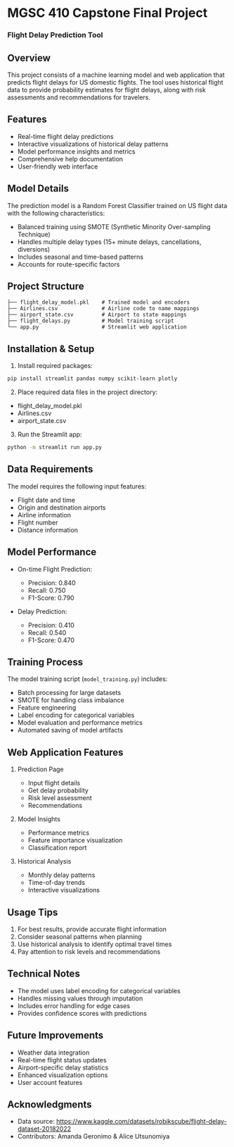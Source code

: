 # MGSC 410 Capstone Final Project
### Flight Delay Prediction Tool

## Overview
This project consists of a machine learning model and web application that predicts flight delays for US domestic flights. The tool uses historical flight data to provide probability estimates for flight delays, along with risk assessments and recommendations for travelers.

## Features
- Real-time flight delay predictions
- Interactive visualizations of historical delay patterns
- Model performance insights and metrics
- Comprehensive help documentation
- User-friendly web interface

## Model Details
The prediction model is a Random Forest Classifier trained on US flight data with the following characteristics:
- Balanced training using SMOTE (Synthetic Minority Over-sampling Technique)
- Handles multiple delay types (15+ minute delays, cancellations, diversions)
- Includes seasonal and time-based patterns
- Accounts for route-specific factors

## Project Structure
```
├── flight_delay_model.pkl    # Trained model and encoders
├── Airlines.csv              # Airline code to name mappings
├── airport_state.csv         # Airport to state mappings
├── flight_delays.py          # Model training script
└── app.py                    # Streamlit web application
```

## Installation & Setup
1. Install required packages:
```bash
pip install streamlit pandas numpy scikit-learn plotly
```

2. Place required data files in the project directory:
- flight_delay_model.pkl
- Airlines.csv
- airport_state.csv

3. Run the Streamlit app:
```bash
python -m streamlit run app.py
```

## Data Requirements
The model requires the following input features:
- Flight date and time
- Origin and destination airports
- Airline information
- Flight number
- Distance information

## Model Performance
- On-time Flight Prediction:
  - Precision: 0.840
  - Recall: 0.750
  - F1-Score: 0.790

- Delay Prediction:
  - Precision: 0.410
  - Recall: 0.540
  - F1-Score: 0.470

## Training Process
The model training script (`model_training.py`) includes:
- Batch processing for large datasets
- SMOTE for handling class imbalance
- Feature engineering
- Label encoding for categorical variables
- Model evaluation and performance metrics
- Automated saving of model artifacts

## Web Application Features
1. Prediction Page
   - Input flight details
   - Get delay probability
   - Risk level assessment
   - Recommendations

2. Model Insights
   - Performance metrics
   - Feature importance visualization
   - Classification report

3. Historical Analysis
   - Monthly delay patterns
   - Time-of-day trends
   - Interactive visualizations

## Usage Tips
1. For best results, provide accurate flight information
2. Consider seasonal patterns when planning
3. Use historical analysis to identify optimal travel times
4. Pay attention to risk levels and recommendations

## Technical Notes
- The model uses label encoding for categorical variables
- Handles missing values through imputation
- Includes error handling for edge cases
- Provides confidence scores with predictions

## Future Improvements
- Weather data integration
- Real-time flight status updates
- Airport-specific delay statistics
- Enhanced visualization options
- User account features

## Acknowledgments
- Data source: https://www.kaggle.com/datasets/robikscube/flight-delay-dataset-20182022
- Contributors: Amanda Geronimo & Alice Utsunomiya
